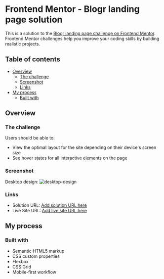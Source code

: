 # Frontend Mentor - Blogr landing page solution

This is a solution to the [Blogr landing page challenge on Frontend Mentor](https://www.frontendmentor.io/challenges/blogr-landing-page-EX2RLAApP). Frontend Mentor challenges help you improve your coding skills by building realistic projects. 

## Table of contents

- [Overview](#overview)
  - [The challenge](#the-challenge)
  - [Screenshot](#screenshot)
  - [Links](#links)
- [My process](#my-process)
  - [Built with](#built-with)


## Overview

### The challenge

Users should be able to:

- View the optimal layout for the site depending on their device's screen size
- See hover states for all interactive elements on the page

### Screenshot
Desktop design:
![desktop-design](https://user-images.githubusercontent.com/48177682/128319569-18b6d666-394d-4895-a3c4-0b659451901a.jpg)

### Links

- Solution URL: [Add solution URL here](https://github.com/nobel10122025/blogr-landing-page)
- Live Site URL: [Add live site URL here](https://nobel10122025.github.io/blogr-landing-page/index.html)

## My process

### Built with

- Semantic HTML5 markup
- CSS custom properties
- Flexbox
- CSS Grid
- Mobile-first workflow
